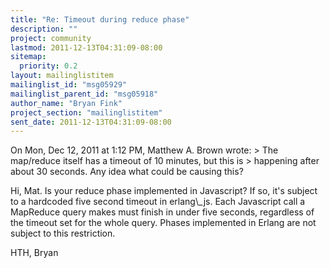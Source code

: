 ```yaml
---
title: "Re: Timeout during reduce phase"
description: ""
project: community
lastmod: 2011-12-13T04:31:09-08:00
sitemap:
  priority: 0.2
layout: mailinglistitem
mailinglist_id: "msg05929"
mailinglist_parent_id: "msg05918"
author_name: "Bryan Fink"
project_section: "mailinglistitem"
sent_date: 2011-12-13T04:31:09-08:00
---
```



On Mon, Dec 12, 2011 at 1:12 PM, Matthew A. Brown  wrote:
&gt; The map/reduce itself has a timeout of 10 minutes, but this is
&gt; happening after about 30 seconds. Any idea what could be causing this?

Hi, Mat. Is your reduce phase implemented in Javascript? If so, it's
subject to a hardcoded five second timeout in erlang\\_js. Each
Javascript call a MapReduce query makes must finish in under five
seconds, regardless of the timeout set for the whole query. Phases
implemented in Erlang are not subject to this restriction.

HTH,
Bryan

